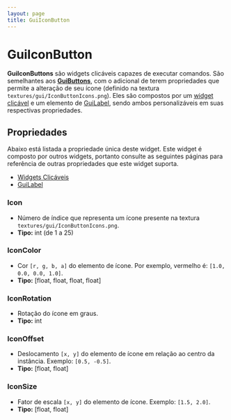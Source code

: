 ```yaml
---
layout: page
title: GuiIconButton
---
```


# GuiIconButton
**GuiIconButtons** são widgets clicáveis capazes de executar comandos. São semelhantes aos [**GuiButtons**][3], 
com o adicional de terem propriedades que permite a alteração de seu ícone 
(definido na textura `textures/gui/IconButtonIcons.png`). Eles são compostos por um [widget clicável][1] e um 
elemento de [GuiLabel][2], sendo ambos personalizáveis em suas respectivas propriedades.

## Propriedades
Abaixo está listada a propriedade única deste widget. Este widget é composto por outros widgets, portanto consulte 
as seguintes páginas para referência de outras propriedades que este widget suporta.
- [Widgets Clicáveis](https://github.com/bgempire/bgforce/wiki/Widgets-Clicáveis#propriedades) 
- [GuiLabel](https://github.com/bgempire/bgforce/wiki/GuiLabel#propriedades)

### Icon
- Número de índice que representa um ícone presente na textura `textures/gui/IconButtonIcons.png`.
- **Tipo:** int (de 1 a 25)

### IconColor
- Cor `[r, g, b, a]` do elemento de ícone. Por exemplo, vermelho é: `[1.0, 0.0, 0.0, 1.0]`.
- **Tipo:** [float, float, float, float]

### IconRotation
- Rotação do ícone em graus.
- **Tipo:** int

### IconOffset
- Deslocamento `[x, y]` do elemento de ícone em relação ao centro da instância. Exemplo: `[0.5, -0.5]`.
- **Tipo:** [float, float]

### IconSize
- Fator de escala `[x, y]` do elemento de ícone. Exemplo: `[1.5, 2.0]`.
- **Tipo:** [float, float]

[1]: https://github.com/bgempire/bgforce/wiki/Widgets-Clicáveis
[2]: https://github.com/bgempire/bgforce/wiki/GuiLabel
[3]: https://github.com/bgempire/bgforce/wiki/GuiButton